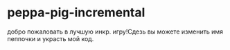 # peppa-pig-incremental
добро пожаловать в лучшую инкр. игру!Сдезь вы можете изменить имя пеппочки и украсть мой код.
